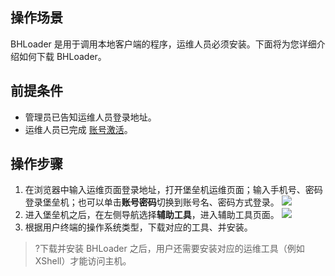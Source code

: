 ## 操作场景
BHLoader 是用于调用本地客户端的程序，运维人员必须安装。下面将为您详细介绍如何下载 BHLoader。

## 前提条件
- 管理员已告知运维人员登录地址。
- 运维人员已完成 [账号激活](https://cloud.tencent.com/document/product/1025/55183#step2)。



## 操作步骤
1.	在浏览器中输入运维页面登录地址，打开堡垒机运维页面；输入手机号、密码登录堡垒机；也可以单击**账号密码**切换到账号名、密码方式登录。
![](https://main.qcloudimg.com/raw/9e6ff01bf36301cbfd3ef44a596affc3.png)
2.	进入堡垒机之后，在左侧导航选择**辅助工具**，进入辅助工具页面。 
![](https://main.qcloudimg.com/raw/96ab61ab85d9f846f1d72bbe94bbc8ca.png)
3. 根据用户终端的操作系统类型，下载对应的工具、并安装。
>?下载并安装 BHLoader 之后，用户还需要安装对应的运维工具（例如 XShell）才能访问主机。
